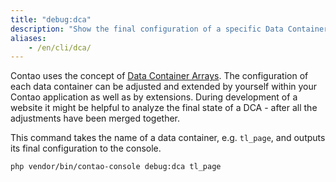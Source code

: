 ```yaml
---
title: "debug:dca"
description: "Show the final configuration of a specific Data Container Array"
aliases:
    - /en/cli/dca/
---
```



Contao uses the concept of [Data Container Arrays][DCA]. The configuration of each data container can be adjusted and
extended by yourself within your Contao application as well as by extensions. During development of a website it might
be helpful to analyze the final state of a DCA - after all the adjustments have been merged together.

This command takes the name of a data container, e.g. `tl_page`, and outputs its final configuration to the console.

```bash
php vendor/bin/contao-console debug:dca tl_page
```

[DCA]: https://docs.contao.org/dev/framework/dca/
